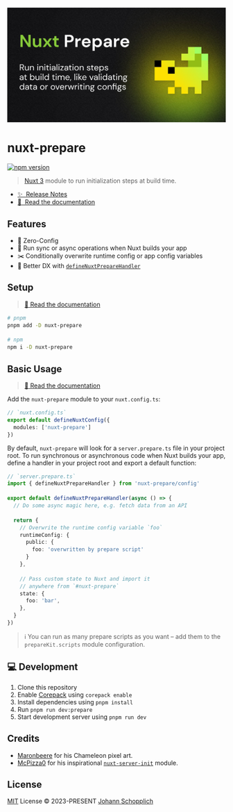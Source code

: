 [![nuxt-prepare](./docs/public/og.jpg)](https://nuxt-prepare.byjohann.dev)

# nuxt-prepare

[![npm version](https://img.shields.io/npm/v/nuxt-prepare?color=a1b858&label=)](https://www.npmjs.com/package/nuxt-prepare)

> [Nuxt 3](https://nuxt.com) module to run initialization steps at build time.

- [✨ &nbsp;Release Notes](https://github.com/johannschopplich/nuxt-prepare/releases)
- [📖 &nbsp;Read the documentation](https://nuxt-prepare.byjohann.dev)

## Features

- 🦦 Zero-Config
- 🦎 Run sync or async operations when Nuxt builds your app
- ✂️ Conditionally overwrite runtime config or app config variables
- 🦾 Better DX with [`defineNuxtPrepareHandler`](https://nuxt-prepare.byjohann.dev/api/define-nuxt-prepare-handler)

## Setup

> [📖 Read the documentation](https://nuxt-prepare.byjohann.dev)

```bash
# pnpm
pnpm add -D nuxt-prepare

# npm
npm i -D nuxt-prepare
```

## Basic Usage

> [📖 Read the documentation](https://nuxt-prepare.byjohann.dev)

Add the `nuxt-prepare` module to your `nuxt.config.ts`:

```ts
// `nuxt.config.ts`
export default defineNuxtConfig({
  modules: ['nuxt-prepare']
})
```

By default, `nuxt-prepare` will look for a `server.prepare.ts` file in your project root. To run synchronous or asynchronous code when Nuxt builds your app, define a handler in your project root and export a default function:

```ts
// `server.prepare.ts`
import { defineNuxtPrepareHandler } from 'nuxt-prepare/config'

export default defineNuxtPrepareHandler(async () => {
  // Do some async magic here, e.g. fetch data from an API

  return {
    // Overwrite the runtime config variable `foo`
    runtimeConfig: {
      public: {
        foo: 'overwritten by prepare script'
      }
    },

    // Pass custom state to Nuxt and import it
    // anywhere from `#nuxt-prepare`
    state: {
      foo: 'bar',
    },
  }
})
```

> ℹ️ You can run as many prepare scripts as you want – add them to the `prepareKit.scripts` module configuration.

## 💻 Development

1. Clone this repository
2. Enable [Corepack](https://github.com/nodejs/corepack) using `corepack enable`
3. Install dependencies using `pnpm install`
4. Run `pnpm run dev:prepare`
5. Start development server using `pnpm run dev`

## Credits

- [Maronbeere](https://maronbeere.carrd.co) for his Chameleon pixel art.
- [McPizza0](https://github.com/McPizza0) for his inspirational [`nuxt-server-init`](https://github.com/McPizza0/nuxt-server-init) module.

## License

[MIT](./LICENSE) License © 2023-PRESENT [Johann Schopplich](https://github.com/johannschopplich)
